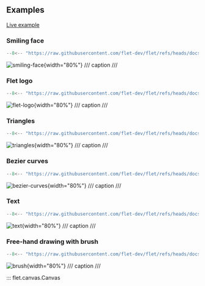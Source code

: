 ## Examples

[Live example](https://flet-controls-gallery.fly.dev/displays/canvas)

### Smiling face

```python
--8<-- "https://raw.githubusercontent.com/flet-dev/flet/refs/heads/docs/fix-links/sdk/python/examples/controls/canvas/smiling-face.py"
```

![smiling-face](https://raw.githubusercontent.com/flet-dev/flet/docs/fix-links/sdk/python/examples/controls/canvas/media/smiling-face.png){width="80%"}
/// caption
///

### Flet logo

```python
--8<-- "https://raw.githubusercontent.com/flet-dev/flet/refs/heads/docs/fix-links/sdk/python/examples/controls/canvas/flet-logo.py"
```

![flet-logo](https://raw.githubusercontent.com/flet-dev/flet/docs/fix-links/sdk/python/examples/controls/canvas/media/flet-logo.png){width="80%"}
/// caption
///

### Triangles

```python
--8<-- "https://raw.githubusercontent.com/flet-dev/flet/refs/heads/docs/fix-links/sdk/python/examples/controls/canvas/triangles.py"
```

![triangles](https://raw.githubusercontent.com/flet-dev/flet/docs/fix-links/sdk/python/examples/controls/canvas/media/triangles.png){width="80%"}
/// caption
///

### Bezier curves

```python
--8<-- "https://raw.githubusercontent.com/flet-dev/flet/refs/heads/docs/fix-links/sdk/python/examples/controls/canvas/bezier-curves.py"
```

![bezier-curves](https://raw.githubusercontent.com/flet-dev/flet/docs/fix-links/sdk/python/examples/controls/canvas/media/bezier-curves.png){width="80%"}
/// caption
///

### Text

```python
--8<-- "https://raw.githubusercontent.com/flet-dev/flet/refs/heads/docs/fix-links/sdk/python/examples/controls/canvas/text.py"
```

![text](https://raw.githubusercontent.com/flet-dev/flet/docs/fix-links/sdk/python/examples/controls/canvas/media/text.png){width="80%"}
/// caption
///

### Free-hand drawing with brush

```python
--8<-- "https://raw.githubusercontent.com/flet-dev/flet/refs/heads/docs/fix-links/sdk/python/examples/controls/canvas/brush.py"
```

![brush](https://raw.githubusercontent.com/flet-dev/flet/docs/fix-links/sdk/python/examples/controls/canvas/media/brush.gif){width="80%"}
/// caption
///

::: flet.canvas.Canvas
